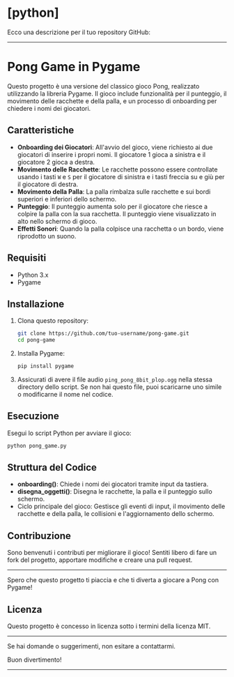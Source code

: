 # [python]
Ecco una descrizione per il tuo repository GitHub:

---

# Pong Game in Pygame

Questo progetto è una versione del classico gioco Pong, realizzato utilizzando la libreria Pygame. Il gioco include funzionalità per il punteggio, il movimento delle racchette e della palla, e un processo di onboarding per chiedere i nomi dei giocatori. 

## Caratteristiche

- **Onboarding dei Giocatori**: All'avvio del gioco, viene richiesto ai due giocatori di inserire i propri nomi. Il giocatore 1 gioca a sinistra e il giocatore 2 gioca a destra.
- **Movimento delle Racchette**: Le racchette possono essere controllate usando i tasti `W` e `S` per il giocatore di sinistra e i tasti freccia su e giù per il giocatore di destra.
- **Movimento della Palla**: La palla rimbalza sulle racchette e sui bordi superiori e inferiori dello schermo.
- **Punteggio**: Il punteggio aumenta solo per il giocatore che riesce a colpire la palla con la sua racchetta. Il punteggio viene visualizzato in alto nello schermo di gioco.
- **Effetti Sonori**: Quando la palla colpisce una racchetta o un bordo, viene riprodotto un suono.

## Requisiti

- Python 3.x
- Pygame

## Installazione

1. Clona questo repository:
    ```bash
    git clone https://github.com/tuo-username/pong-game.git
    cd pong-game
    ```

2. Installa Pygame:
    ```bash
    pip install pygame
    ```

3. Assicurati di avere il file audio `ping_pong_8bit_plop.ogg` nella stessa directory dello script. Se non hai questo file, puoi scaricarne uno simile o modificarne il nome nel codice.

## Esecuzione

Esegui lo script Python per avviare il gioco:
```bash
python pong_game.py
```

## Struttura del Codice

- **onboarding()**: Chiede i nomi dei giocatori tramite input da tastiera.
- **disegna_oggetti()**: Disegna le racchette, la palla e il punteggio sullo schermo.
- Ciclo principale del gioco: Gestisce gli eventi di input, il movimento delle racchette e della palla, le collisioni e l'aggiornamento dello schermo.

## Contribuzione

Sono benvenuti i contributi per migliorare il gioco! Sentiti libero di fare un fork del progetto, apportare modifiche e creare una pull request.

---

Spero che questo progetto ti piaccia e che ti diverta a giocare a Pong con Pygame!

## Licenza

Questo progetto è concesso in licenza sotto i termini della licenza MIT.

---

Se hai domande o suggerimenti, non esitare a contattarmi.

Buon divertimento!

---

